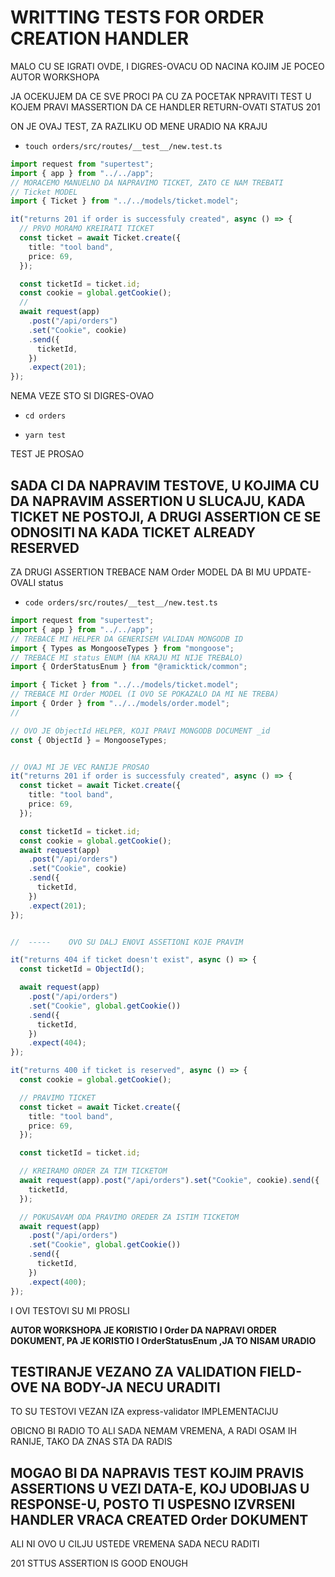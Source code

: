 # WRITTING TESTS FOR ORDER CREATION HANDLER

MALO CU SE IGRATI OVDE, I DIGRES-OVACU OD NACINA KOJIM JE POCEO AUTOR WORKSHOPA

JA OCEKUJEM DA CE SVE PROCI PA CU ZA POCETAK NPRAVITI TEST U KOJEM PRAVI MASSERTION DA CE HANDLER RETURN-OVATI STATUS 201

ON JE OVAJ TEST, ZA RAZLIKU OD MENE URADIO NA KRAJU

- `touch orders/src/routes/__test__/new.test.ts`

```ts
import request from "supertest";
import { app } from "../../app";
// MORACEMO MANUELNO DA NAPRAVIMO TICKET, ZATO CE NAM TREBATI
// Ticket MODEL
import { Ticket } from "../../models/ticket.model";

it("returns 201 if order is successfuly created", async () => {
  // PRVO MORAMO KREIRATI TICKET
  const ticket = await Ticket.create({
    title: "tool band",
    price: 69,
  });

  const ticketId = ticket.id;
  const cookie = global.getCookie();
  //
  await request(app)
    .post("/api/orders")
    .set("Cookie", cookie)
    .send({
      ticketId,
    })
    .expect(201);
});
```

NEMA VEZE STO SI DIGRES-OVAO

- `cd orders`

- `yarn test`

TEST JE PROSAO

## SADA CI DA NAPRAVIM TESTOVE, U KOJIMA CU DA NAPRAVIM ASSERTION U SLUCAJU, KADA TICKET NE POSTOJI, A DRUGI ASSERTION CE SE ODNOSITI NA KADA TICKET ALREADY RESERVED

ZA DRUGI ASSERTION TREBACE NAM Order MODEL DA BI MU UPDATE-OVALI status

- `code orders/src/routes/__test__/new.test.ts`

```ts
import request from "supertest";
import { app } from "../../app";
// TREBACE MI HELPER DA GENERISEM VALIDAN MONGODB ID
import { Types as MongooseTypes } from "mongoose";
// TREBACE MI status ENUM (NA KRAJU MI NIJE TREBALO)
import { OrderStatusEnum } from "@ramicktick/common";

import { Ticket } from "../../models/ticket.model";
// TREBACE MI Order MODEL (I OVO SE POKAZALO DA MI NE TREBA)
import { Order } from "../../models/order.model";
//

// OVO JE ObjectId HELPER, KOJI PRAVI MONGODB DOCUMENT _id
const { ObjectId } = MongooseTypes;


// OVAJ MI JE VEC RANIJE PROSAO
it("returns 201 if order is successfuly created", async () => {
  const ticket = await Ticket.create({
    title: "tool band",
    price: 69,
  });

  const ticketId = ticket.id;
  const cookie = global.getCookie();
  await request(app)
    .post("/api/orders")
    .set("Cookie", cookie)
    .send({
      ticketId,
    })
    .expect(201);
});


//  -----    OVO SU DALJ ENOVI ASSETIONI KOJE PRAVIM

it("returns 404 if ticket doesn't exist", async () => {
  const ticketId = ObjectId();

  await request(app)
    .post("/api/orders")
    .set("Cookie", global.getCookie())
    .send({
      ticketId,
    })
    .expect(404);
});

it("returns 400 if ticket is reserved", async () => {
  const cookie = global.getCookie();

  // PRAVIMO TICKET
  const ticket = await Ticket.create({
    title: "tool band",
    price: 69,
  });

  const ticketId = ticket.id;

  // KREIRAMO ORDER ZA TIM TICKETOM
  await request(app).post("/api/orders").set("Cookie", cookie).send({
    ticketId,
  });

  // POKUSAVAM ODA PRAVIMO OREDER ZA ISTIM TICKETOM
  await request(app)
    .post("/api/orders")
    .set("Cookie", global.getCookie())
    .send({
      ticketId,
    })
    .expect(400);
});
```

I OVI TESTOVI SU MI PROSLI


**AUTOR WORKSHOPA JE KORISTIO I Order DA NAPRAVI ORDER DOKUMENT, PA JE KORISTIO I OrderStatusEnum ,JA TO NISAM URADIO** 

## TESTIRANJE VEZANO ZA VALIDATION FIELD-OVE NA BODY-JA NECU URADITI

TO SU TESTOVI VEZAN IZA express-validator IMPLEMENTACIJU

OBICNO BI RADIO TO ALI SADA NEMAM VREMENA, A RADI OSAM IH RANIJE, TAKO DA ZNAS STA DA RADIS

## MOGAO BI DA NAPRAVIS TEST KOJIM PRAVIS ASSERTIONS U VEZI DATA-E, KOJ UDOBIJAS U RESPONSE-U, POSTO TI USPESNO IZVRSENI HANDLER VRACA CREATED Order DOKUMENT

ALI NI OVO U CILJU USTEDE VREMENA SADA NECU RADITI

201 STTUS ASSERTION IS GOOD ENOUGH
